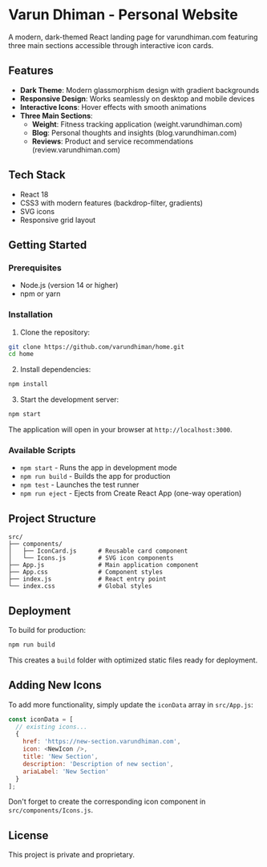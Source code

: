# Varun Dhiman - Personal Website

A modern, dark-themed React landing page for varundhiman.com featuring three main sections accessible through interactive icon cards.

## Features

- **Dark Theme**: Modern glassmorphism design with gradient backgrounds
- **Responsive Design**: Works seamlessly on desktop and mobile devices
- **Interactive Icons**: Hover effects with smooth animations
- **Three Main Sections**:
  - **Weight**: Fitness tracking application (weight.varundhiman.com)
  - **Blog**: Personal thoughts and insights (blog.varundhiman.com)
  - **Reviews**: Product and service recommendations (review.varundhiman.com)

## Tech Stack

- React 18
- CSS3 with modern features (backdrop-filter, gradients)
- SVG icons
- Responsive grid layout

## Getting Started

### Prerequisites

- Node.js (version 14 or higher)
- npm or yarn

### Installation

1. Clone the repository:
```bash
git clone https://github.com/varundhiman/home.git
cd home
```

2. Install dependencies:
```bash
npm install
```

3. Start the development server:
```bash
npm start
```

The application will open in your browser at `http://localhost:3000`.

### Available Scripts

- `npm start` - Runs the app in development mode
- `npm run build` - Builds the app for production
- `npm test` - Launches the test runner
- `npm run eject` - Ejects from Create React App (one-way operation)

## Project Structure

```
src/
├── components/
│   ├── IconCard.js      # Reusable card component
│   └── Icons.js         # SVG icon components
├── App.js               # Main application component
├── App.css              # Component styles
├── index.js             # React entry point
└── index.css            # Global styles
```

## Deployment

To build for production:

```bash
npm run build
```

This creates a `build` folder with optimized static files ready for deployment.

## Adding New Icons

To add more functionality, simply update the `iconData` array in `src/App.js`:

```javascript
const iconData = [
  // existing icons...
  {
    href: 'https://new-section.varundhiman.com',
    icon: <NewIcon />,
    title: 'New Section',
    description: 'Description of new section',
    ariaLabel: 'New Section'
  }
];
```

Don't forget to create the corresponding icon component in `src/components/Icons.js`.

## License

This project is private and proprietary.